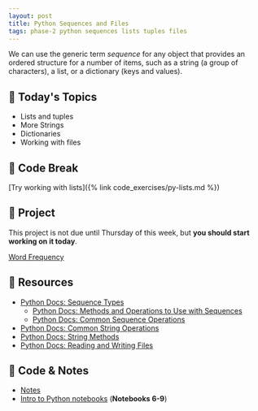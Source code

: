 ```yaml
---
layout: post
title: Python Sequences and Files
tags: phase-2 python sequences lists tuples files
---
```


We can use the generic term _sequence_ for any object that provides an ordered structure for a number of items, such as a string (a group of characters), a list, or a dictionary (keys and values).

## 📅 Today's Topics

- Lists and tuples
- More Strings
- Dictionaries
- Working with files

## 🐍 Code Break

[Try working with lists]({% link code_exercises/py-lists.md %})

## 🎯 Project

This project is not due until Thursday of this week, but **you should start working on it today**.

[Word Frequency](https://classroom.github.com/a/JIBhjk_1)

## 🔖 Resources

- [Python Docs: Sequence Types](https://docs.python.org/3/library/stdtypes.html?highlight=sequences#sequence-types-list-tuple-range)
  - [Python Docs: Methods and Operations to Use with Sequences](https://docs.python.org/3/library/stdtypes.html#mutable-sequence-types)
  - [Python Docs: Common Sequence Operations](https://docs.python.org/3/library/stdtypes.html#common-sequence-operations)
- [Python Docs: Common String Operations](https://docs.python.org/3/library/string.html)
- [Python Docs: String Methods](https://docs.python.org/3/library/stdtypes.html#string-methods)
- [Python Docs: Reading and Writing Files](https://docs.python.org/3/tutorial/inputoutput.html#tut-files)

## 🦉 Code & Notes

- [Notes](https://github.com/momentum-team-8/notes/blob/main/intro-python.md)
- [Intro to Python notebooks](https://github.com/Momentum-Team-8/python-notebooks) (**Notebooks 6-9**)
